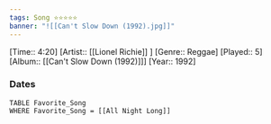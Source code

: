 ```yaml
---
tags: Song ⭐⭐⭐⭐⭐ 
banner: "![[Can't Slow Down (1992).jpg]]"
---
```

[Time:: 4:20]
[Artist:: [[Lionel Richie]] ]
[Genre:: Reggae]
[Played:: 5]
[Album:: [[Can't Slow Down (1992)]]]
[Year:: 1992]
### Dates
````dataview
TABLE Favorite_Song
WHERE Favorite_Song = [[All Night Long]]
````
